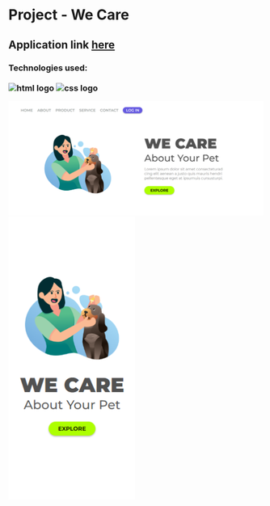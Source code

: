 <h1>Project - We Care</h1>

<h2>Application link <a href="https://lucasfgs14.github.io/Project-We-Care/">here</a></h2>

<h3>Technologies used:
  <br>
  <br>
  <img src="https://img.shields.io/badge/HTML5-E34F26?style=for-the-badge&logo=html5&logoColor=white" alt="html logo">
  <img src="https://img.shields.io/badge/CSS3-1572B6?style=for-the-badge&logo=css3&logoColor=white" alt="css logo">
</h3>

<div>
  <img src="./assets/print-desktop.png" alt="desktop preview">
  <img src="./assets/print-mobile.png" alt="mobile preview" width="250">
</div>

